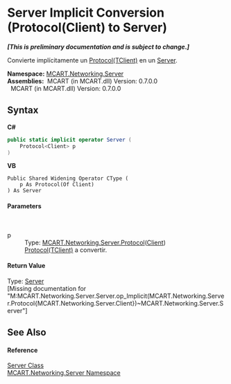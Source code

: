 # Server&nbsp;Implicit Conversion (Protocol(Client) to Server)
 _**\[This is preliminary documentation and is subject to change.\]**_

Convierte implícitamente un <a href="eb8a8439-34cc-e54c-0261-f6511c64af26">Protocol(TClient)</a> en un <a href="8f0abbb9-30f1-51e7-c621-083dece5bf99">Server</a>.

**Namespace:**&nbsp;<a href="720af18e-2a17-584a-1ca8-e0e39906cbff">MCART.Networking.Server</a><br />**Assemblies:**&nbsp;&nbsp;MCART (in MCART.dll) Version: 0.7.0.0<br />&nbsp;&nbsp;MCART (in MCART.dll) Version: 0.7.0.0<br />

## Syntax

**C#**<br />
``` C#
public static implicit operator Server (
	Protocol<Client> p
)
```

**VB**<br />
``` VB
Public Shared Widening Operator CType ( 
	p As Protocol(Of Client)
) As Server
```


#### Parameters
&nbsp;<dl><dt>p</dt><dd>Type: <a href="eb8a8439-34cc-e54c-0261-f6511c64af26">MCART.Networking.Server.Protocol</a>(<a href="192fdf1f-b8af-3ec9-0055-92ff0e690de3">Client</a>)<br /><a href="eb8a8439-34cc-e54c-0261-f6511c64af26">Protocol(TClient)</a> a convertir.</dd></dl>

#### Return Value
Type: <a href="8f0abbb9-30f1-51e7-c621-083dece5bf99">Server</a><br />\[Missing <returns> documentation for "M:MCART.Networking.Server.Server.op_Implicit(MCART.Networking.Server.Protocol{MCART.Networking.Server.Client})~MCART.Networking.Server.Server"\]

## See Also


#### Reference
<a href="8f0abbb9-30f1-51e7-c621-083dece5bf99">Server Class</a><br /><a href="720af18e-2a17-584a-1ca8-e0e39906cbff">MCART.Networking.Server Namespace</a><br />